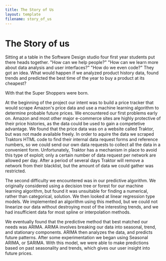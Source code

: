 ```yaml
---
title: The Story of Us
layout: template
filename: story_of_us
--- 
```


# The Story of us

Sitting at a table in the Software Design studio four first year students put there heads together. "How can we help people?" "How can we learn more about data analysis and user interfaces?" "How do we even code?" They got an idea. What would happen if we analyzed product history data, found trends and predicted the best time of the year to buy a product at its cheapest?

With that the Super Shoppers were born.

At the beginning of the project our intent was to build a price tracker that would scrape Amazon's price data and use a machine learning algorithm to determine probable future prices. We encountered our first problems early on. Amazon and most other major e-commerce sites are highly protective of their price histories, as the data could be used to gain a competetive advantage. We found that the price data was on a website called Traktor, but was not made available freely. In order to aquire the data we scraped Traktors HTML code to find their internal data request forms and reference numbers, so we could send our own data requests to collect all the data in a convenient form. Unfortunately, Traktor has a mechanism in place to avoid this type of exploit; only a certain number of data request per network are allowed per day. After a period of several days Traktor will remove a network from their blacklist, but the amount of data we could gather was restricted.

The second difficulty we encountered was in our predictive algorithm. We originally considered using a decision tree or forest for our machine learning algorithm, but found it was unsuitable for finding a numerical, rather than categorical, solution. We then looked at linear regression type models. We implemented an algorithm using this method, but we could not linearize our data without destroying most of the interesting trends, and we had insufficient data for most spline or interpolation methods.

We eventually found that the predictive method that best matched our needs was ARIMA. ARIMA involves breaking our data into seasonal, trend, and stationary components. ARIMA then analyzes the data, and predicts future patterns. After some experimentation we began using Seasonal ARIMA, or SARIMA. With this model, we were able to make predictions based on past seasonality and trends, which gives our user insight into future prices.


